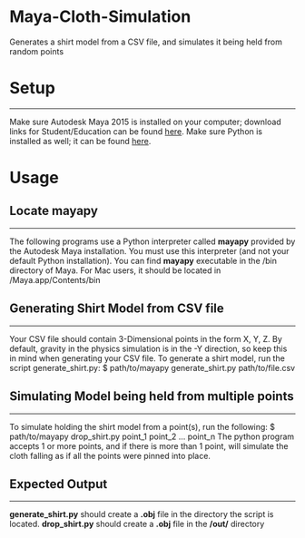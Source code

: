 # Maya-Cloth-Simulation
Generates a shirt model from a CSV file, and simulates it being held from random points

# Setup
---
Make sure Autodesk Maya 2015 is installed on your computer; download links for Student/Education can be found [here](http://www.autodesk.com/education/free-software/maya). Make sure Python is installed as well; it can be found [here](https://www.python.org).

# Usage
## Locate mayapy
---
The following programs use a Python interpreter called **mayapy** provided by the Autodesk Maya installation. You must use this interpreter (and not your default Python installation). You can find **mayapy** executable in the /bin directory of Maya. For Mac users, it should be located in /Maya.app/Contents/bin

## Generating Shirt Model from CSV file
---
Your CSV file should contain 3-Dimensional points in the form X, Y, Z. By default, gravity in the physics simulation is in the -Y direction, so keep this in mind when generating your CSV file.
To generate a shirt model, run the script generate\_shirt.py:
    $ path/to/mayapy generate_shirt.py path/to/file.csv

## Simulating Model being held from multiple points
---
To simulate holding the shirt model from a point(s), run the following:
    $ path/to/mayapy drop_shirt.py point_1 point_2 ... point_n
The python program accepts 1 or more points, and if there is more than 1 point, will simulate the cloth falling as if all the points were pinned into place.

## Expected Output
---
**generate\_shirt.py** should create a **.obj** file in the directory the script is located.
**drop\_shirt.py** should create a **.obj** file in the **/out/** directory
